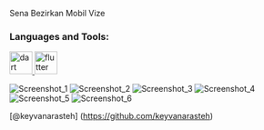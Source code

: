 <p>Sena Bezirkan Mobil Vize</p>

<h3 align="left">Languages and Tools:</h3>

<p align="left"> <a href="https://dart.dev" target="_blank" rel="noreferrer"> <img src="https://www.vectorlogo.zone/logos/dartlang/dartlang-icon.svg" alt="dart" width="40" height="40"/> </a> <a href="https://flutter.dev" target="_blank" rel="noreferrer"> <img src="https://www.vectorlogo.zone/logos/flutterio/flutterio-icon.svg" alt="flutter" width="40" height="40"/> </a> </p>

![Screenshot_1](https://github.com/sennachu/isu-mobile-app/assets/90784360/bb6c8426-679f-45ff-b55e-565a285596b8)
![Screenshot_2](https://github.com/sennachu/isu-mobile-app/assets/90784360/aa8c7f6d-9ddb-448a-97f8-e35a679d4e9b)
![Screenshot_3](https://github.com/sennachu/isu-mobile-app/assets/90784360/55338973-815c-4fe6-92f2-01c27073910a)
![Screenshot_4](https://github.com/sennachu/isu-mobile-app/assets/90784360/5db4f97e-9034-4a24-8937-e05d86dbc29f)
![Screenshot_5](https://github.com/sennachu/isu-mobile-app/assets/90784360/d6de7178-2854-48bf-b088-04876180b705)
![Screenshot_6](https://github.com/sennachu/isu-mobile-app/assets/90784360/0aec3581-368b-49a8-a60f-6f40d237a41c)


[@keyvanarasteh] (https://github.com/keyvanarasteh)
